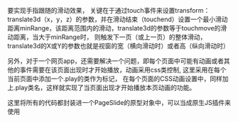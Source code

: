 要实现手指跟随的滑动效果， 
关键在于通过touch事件来设置transform：translate3d（x，y，z）的参数，并在滑动结束（touchend）设置一个最小滑动距离minRange，该距离范围内的滑动，translate3d的参数等于touchmove的滑动距离，当大于minRange时， 则触发下一页（或上一页）的整体滑动，translate3d的X或Y的参数也就是视窗的宽（横向滑动时）或者高（纵向滑动时）

另外，对于一个网页app，还需要解决一个问题，即每个页面中可能有动画或者其他的事件需要在该页面出现时才开始播放，动画采用css类控制, 这里采用在每个当前页面中添加一个.play的类作为标记， 在每个页面的CSS动画设置中，同样加上.play类名，这样就实现了当页面出现才开始播放本页动画的功能。

这里将所有的代码都封装进一个PageSlide的原型对象中，可以当成原生JS插件来使用
